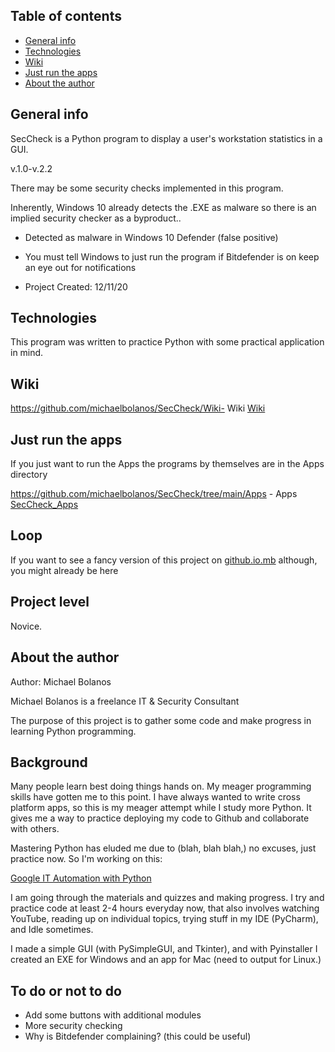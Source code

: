 ## Table of contents
* [General info](#general-info)
* [Technologies](#technologies)
* [Wiki](#wiki)
* [Just run the apps](#just-run-the-apps)
* [About the author](#about-the-author)

## General info
SecCheck is a Python program to display a user's workstation statistics in a GUI.

v.1.0-v.2.2

There may be some security checks implemented in this program.

Inherently, Windows 10 already detects the .EXE as malware so there is an implied security checker as a byproduct..

- Detected as malware in Windows 10 Defender (false positive)
- You must tell Windows to just run the program if Bitdefender is on keep an eye out for notifications


- Project Created:  12/11/20


## Technologies
This program was written to practice Python with some practical application in mind.


## Wiki

https://github.com/michaelbolanos/SecCheck/Wiki- Wiki
[Wiki](https://github.com/michaelbolanos/SecCheck/wiki)



## Just run the apps
If you just want to run the Apps the programs by themselves are in the Apps directory

https://github.com/michaelbolanos/SecCheck/tree/main/Apps - Apps
[SecCheck_Apps](https://github.com/michaelbolanos/SecCheck/tree/main/Apps)

## Loop
If you want to see a fancy version of this project on
[github.io.mb](https://michaelbolanos.github.io/SecCheck/) although, you might already be here

## Project level 

Novice.

## About the author


Author:   Michael Bolanos

Michael Bolanos is a freelance IT & Security Consultant

The purpose of this project is to gather some code and make progress in learning Python programming.

## Background

Many people learn best doing things hands on.  My meager programming skills have gotten me to this point.  I have always wanted to write cross platform apps, so this is my meager attempt while I study more Python.  It gives me a way to practice deploying my code to Github and collaborate with others.

Mastering Python has eluded me due to (blah, blah blah,) no excuses, just practice now.  So I'm working on this:

[Google IT Automation with Python](https://www.coursera.org/professional-certificates/google-it-automation)

I am going through the materials and quizzes and making progress.  I try and practice code at least 2-4 hours everyday now, that also involves watching YouTube, reading up on individual topics, trying stuff in my IDE (PyCharm), and Idle sometimes.  

I made a simple GUI (with PySimpleGUI, and Tkinter), and with Pyinstaller I created an EXE for Windows and an app for Mac (need to output for Linux.)

## To do or not to do

- Add some buttons with additional modules
- More security checking
- Why is Bitdefender complaining? (this could be useful)

